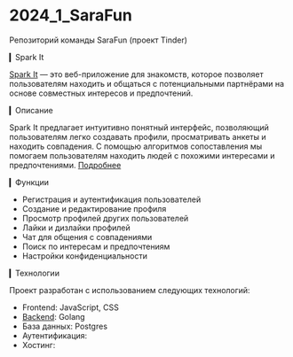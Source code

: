 # 2024_1_SaraFun
Репозиторий команды SaraFun (проект Tinder)

▎Spark It

[Spark It](http://5.188.140.7) — это веб-приложение для знакомств, 
которое позволяет пользователям находить и 
общаться с потенциальными партнёрами на основе 
совместных интересов и предпочтений.

▎Описание

Spark It предлагает интуитивно понятный интерфейс, 
позволяющий пользователям легко создавать профили, 
просматривать анкеты и находить совпадения. 
С помощью алгоритмов сопоставления мы помогаем 
пользователям находить людей с похожими интересами 
и предпочтениями.
[Подробнее](https://docs.google.com/document/d/1HIaHE6unbgc2B1l1U41ZG6nuuiD6zA-0RRYiOohMhoQ)

▎Функции

- Регистрация и аутентификация пользователей
- Создание и редактирование профиля
- Просмотр профилей других пользователей
- Лайки и дизлайки профилей
- Чат для общения с совпадениями
- Поиск по интересам и предпочтениям
- Настройки конфиденциальности

▎Технологии

Проект разработан с использованием следующих технологий:

- Frontend: JavaScript, CSS
- [Backend](https://github.com/go-park-mail-ru/2024_2_SaraFun): Golang
- База данных: Postgres
- Аутентификация: 
- Хостинг: 
